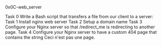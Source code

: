 0x0C-web_server

Task 0
Write a Bash script that transfers a file from our client to a server:
Task 1
Install nginx web server
Task 2
Setup a domain name
Task 3
Configure your Nginx server so that /redirect_me is redirecting to another page.
Task 4
Configure your Nginx server to have a custom 404 page that contains the string Ceci n'est pas une page.
